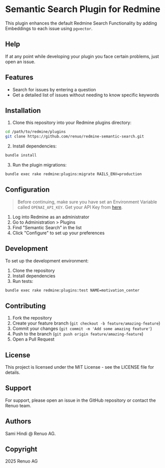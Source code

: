 # Semantic Search Plugin for Redmine

This plugin enhances the default Redmine Search Functionality by adding Embeddings to each issue using `pgvector`.

## Help

If at any point while developing your plugin you face certain problems, just open an issue.

## Features

- Search for issues by entering a question
- Get a detailed list of issues without needing to know specific keywords

## Installation

1. Clone this repository into your Redmine plugins directory:

```bash
cd /path/to/redmine/plugins
git clone https://github.com/renuo/redmine-semantic-search.git
```

2. Install dependencies:

```bash
bundle install
```

3. Run the plugin migrations:

```bash
bundle exec rake redmine:plugins:migrate RAILS_ENV=production
```

## Configuration

> Before continuing, make sure you have set an Environment Variable called `OPENAI_API_KEY`. Get your API Key from [here](https://platform.openai.com/api-keys).

1. Log into Redmine as an administrator
2. Go to Administration > Plugins
3. Find "Semantic Search" in the list
4. Click "Configure" to set up your preferences

## Development

To set up the development environment:

1. Clone the repository
2. Install dependencies
3. Run tests:

```bash
bundle exec rake redmine:plugins:test NAME=motivation_center
```

## Contributing

1. Fork the repository
2. Create your feature branch (`git checkout -b feature/amazing-feature`)
3. Commit your changes (`git commit -m 'Add some amazing feature'`)
4. Push to the branch (`git push origin feature/amazing-feature`)
5. Open a Pull Request

## License

This project is licensed under the MIT License - see the LICENSE file for details.

## Support

For support, please open an issue in the GitHub repository or contact the Renuo team.

## Authors

Sami Hindi @ Renuo AG.

## Copyright

2025 Renuo AG
